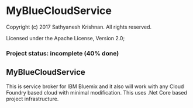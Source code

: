 # MyBlueCloudService
Copyright (c) 2017 Sathyanesh Krishnan. All rights reserved.

Licensed under the Apache License, Version 2.0;


### Project status: incomplete (40% done)

## MyBlueCloudService 
This is service broker for IBM Bluemix and it also will work with any Cloud Foundry based cloud with minimal modification. This uses .Net Core based project infrastructure.

















